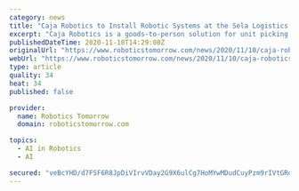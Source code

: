 ```yaml
---
category: news
title: "Caja Robotics to Install Robotic Systems at the Sela Logistics Center"
excerpt: "Caja Robotics is a goods-to-person solution for unit picking that significantly increases order fulfillment productivity and storage capacity of a warehouse."
publishedDateTime: 2020-11-10T14:29:00Z
originalUrl: "https://www.roboticstomorrow.com/news/2020/11/10/caja-robotics-to-install-robotic-systems-at-the-sela-logistics-center/15908/"
webUrl: "https://www.roboticstomorrow.com/news/2020/11/10/caja-robotics-to-install-robotic-systems-at-the-sela-logistics-center/15908/"
type: article
quality: 34
heat: 34
published: false

provider:
  name: Robotics Tomorrow
  domain: roboticstomorrow.com

topics:
  - AI in Robotics
  - AI

secured: "veBcYHD/d7FSF6R8JpDiVIrvVDay2G9X6ulCg7HoMYwMDudCuyPzm9rIVtGRdQBONdIZPhthss8u+q4SqJdjgtpoifla8zXRNhRKFe2KAorO3ebHgoJ4JLMHUA4063y9ZVW/WORUwae3BKUd2EcMArijQNgwN1MxJpCyBZq0Gr3EbA8eDKYQe9D7eczvJY84DjrmjoKnNivj3anwaMJUEdN1tU5T5WLYNwJidG5PuVYfNJVAsF+2ODgqauVHX47bggFVUz5SrF8ieieBnkqqZcroe1HgFFXEY8xSGTzgnuOYJDUgU5YlofEmVsX3EOg84UGAs/qwsrNnzgsAK3WHQlOGgUJvzUFlQQ0sbUjXGeU=;t92Hrj4+sMq4FhdeKom7Eg=="
---
```


